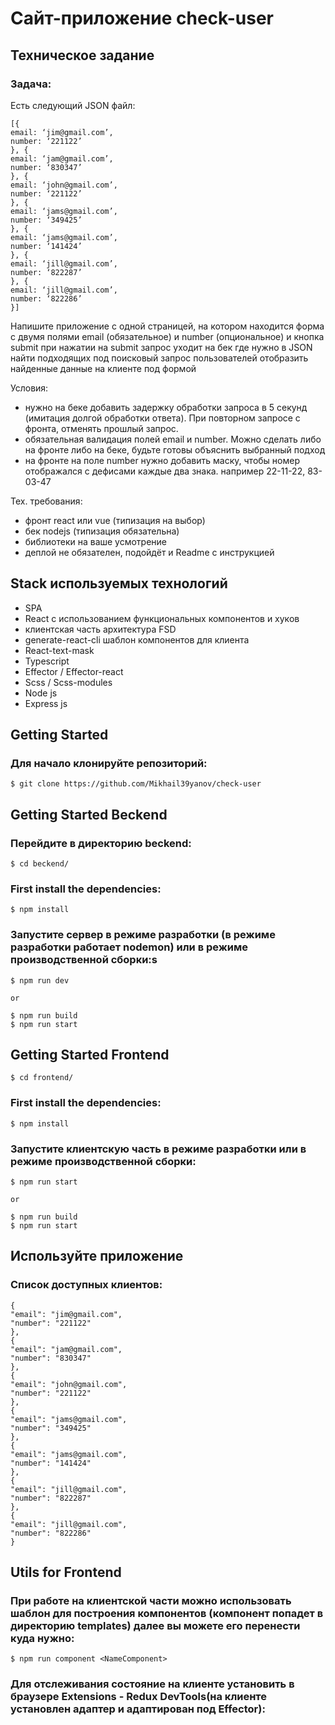 # Сайт-приложение check-user

## Техническое задание

### Задача:

Есть следующий JSON файл:

    [{
    email: ‘jim@gmail.com’,
    number: ‘221122’
    }, {
    email: ‘jam@gmail.com’,
    number: ‘830347’
    }, {
    email: ‘john@gmail.com’,
    number: ‘221122’
    }, {
    email: ‘jams@gmail.com’,
    number: ‘349425’
    }, {
    email: ‘jams@gmail.com’,
    number: ‘141424’
    }, {
    email: ‘jill@gmail.com’,
    number: ‘822287’
    }, {
    email: ‘jill@gmail.com’,
    number: ‘822286’
    }]

Напишите приложение с одной страницей, на котором находится форма с двумя полями
email (обязательное) и number (опциональное)
и кнопка submit
при нажатии на submit запрос уходит на бек где нужно в JSON найти подходящих под поисковый запрос пользователей
отобразить найденные данные на клиенте под формой

Условия:

- нужно на беке добавить задержку обработки запроса в 5 секунд (имитация долгой обработки ответа). При повторном запросе с фронта, отменять прошлый запрос.
- обязательная валидация полей email и number. Можно сделать либо на фронте либо на беке, будьте готовы объяснить выбранный подход
- на фронте на поле number нужно добавить маску, чтобы номер отображался с дефисами каждые два знака. например 22-11-22, 83-03-47

Тех. требования:

- фронт react или vue (типизация на выбор)
- бек nodejs (типизация обязательна)
- библиотеки на ваше усмотрение
- деплой не обязателен, подойдёт и Readme с инструкцией

## Stack используемых технологий

- SPA
- React с использованием функциональных компонентов и хуков
- клиентская часть архитектура FSD
- generate-react-cli шаблон компонентов для клиента
- React-text-mask
- Typescript
- Effector / Effector-react
- Scss / Scss-modules
- Node js
- Express js

## Getting Started

### Для начало клонируйте репозиторий:

    $ git clone https://github.com/Mikhail39yanov/check-user

## Getting Started Beckend

### Перейдите в директорию beckend:

    $ cd beckend/

### First install the dependencies:

    $ npm install

### Запустите сервер в режиме разработки (в режиме разработки работает nodemon) или в режиме производственной сборки:s

    $ npm run dev

    or

    $ npm run build
    $ npm run start

## Getting Started Frontend

    $ cd frontend/

### First install the dependencies:

    $ npm install

### Запустите клиентскую часть в режиме разработки или в режиме производственной сборки:

    $ npm run start

    or

    $ npm run build
    $ npm run start

## Используйте приложение

### Список доступных клиентов:

    {
    "email": "jim@gmail.com",
    "number": "221122"
    },
    {
    "email": "jam@gmail.com",
    "number": "830347"
    },
    {
    "email": "john@gmail.com",
    "number": "221122"
    },
    {
    "email": "jams@gmail.com",
    "number": "349425"
    },
    {
    "email": "jams@gmail.com",
    "number": "141424"
    },
    {
    "email": "jill@gmail.com",
    "number": "822287"
    },
    {
    "email": "jill@gmail.com",
    "number": "822286"
    }

## Utils for Frontend

### При работе на клиентской части можно использовать шаблон для построения компонентов (компонент попадет в директорию templates) далее вы можете его перенести куда нужно:

    $ npm run component <NameComponent>

### Для отслеживания состояние на клиенте установить в браузере Extensions - Redux DevTools(на клиенте установлен адаптер и адаптирован под Effector):
